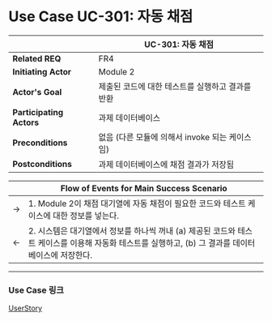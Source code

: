 # Use Case UC-301: 자동 채점

| | UC-301: 자동 채점 |
| - | - |
| __Related REQ__          | FR4 |
| __Initiating Actor__     | Module 2 |
| __Actor's Goal__         | 제출된 코드에 대한 테스트를 실행하고 결과를 반환 |
| __Participating Actors__ | 과제 데이터베이스 |
| __Preconditions__        | 없음 (다른 모듈에 의해서 invoke 되는 케이스임) |
| __Postconditions__       | 과제 데이터베이스에 채점 결과가 저장됨 |

|    | Flow of Events for Main Success Scenario |
| - | - |
| -> | 1. Module 2이 채점 대기열에 자동 채점이 필요한 코드와 테스트 케이스에 대한 정보를 넣는다. |
| <- | 2. 시스템은 대기열에서 정보를 하나씩 꺼내 (a) 제공된 코드와 테스트 케이스를 이용해 자동화 테스트를 실행하고, (b) 그 결과를 데이터베이스에 저장한다. |

-------

### Use Case 링크

[UserStory](UserStory)
